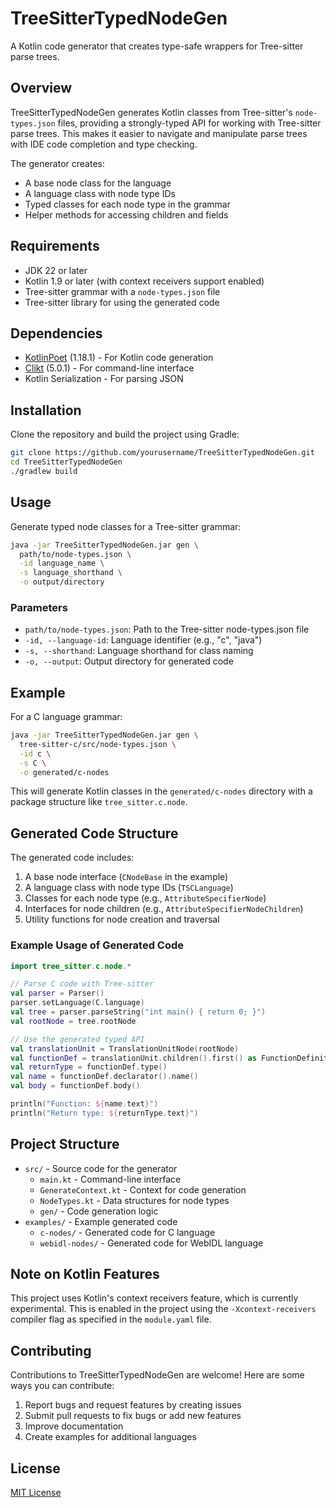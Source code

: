 # TreeSitterTypedNodeGen

A Kotlin code generator that creates type-safe wrappers for Tree-sitter parse trees.

## Overview

TreeSitterTypedNodeGen generates Kotlin classes from Tree-sitter's `node-types.json` files, providing a strongly-typed API for working with Tree-sitter parse trees. This makes it easier to navigate and manipulate parse trees with IDE code completion and type checking.

The generator creates:
- A base node class for the language
- A language class with node type IDs
- Typed classes for each node type in the grammar
- Helper methods for accessing children and fields

## Requirements

- JDK 22 or later
- Kotlin 1.9 or later (with context receivers support enabled)
- Tree-sitter grammar with a `node-types.json` file
- Tree-sitter library for using the generated code

## Dependencies

- [KotlinPoet](https://github.com/square/kotlinpoet) (1.18.1) - For Kotlin code generation
- [Clikt](https://github.com/ajalt/clikt) (5.0.1) - For command-line interface
- Kotlin Serialization - For parsing JSON

## Installation

Clone the repository and build the project using Gradle:

```bash
git clone https://github.com/yourusername/TreeSitterTypedNodeGen.git
cd TreeSitterTypedNodeGen
./gradlew build
```

## Usage

Generate typed node classes for a Tree-sitter grammar:

```bash
java -jar TreeSitterTypedNodeGen.jar gen \
  path/to/node-types.json \
  -id language_name \
  -s language_shorthand \
  -o output/directory
```

### Parameters

- `path/to/node-types.json`: Path to the Tree-sitter node-types.json file
- `-id, --language-id`: Language identifier (e.g., "c", "java")
- `-s, --shorthand`: Language shorthand for class naming
- `-o, --output`: Output directory for generated code

## Example

For a C language grammar:

```bash
java -jar TreeSitterTypedNodeGen.jar gen \
  tree-sitter-c/src/node-types.json \
  -id c \
  -s C \
  -o generated/c-nodes
```

This will generate Kotlin classes in the `generated/c-nodes` directory with a package structure like `tree_sitter.c.node`.

## Generated Code Structure

The generated code includes:

1. A base node interface (`CNodeBase` in the example)
2. A language class with node type IDs (`TSCLanguage`)
3. Classes for each node type (e.g., `AttributeSpecifierNode`)
4. Interfaces for node children (e.g., `AttributeSpecifierNodeChildren`)
5. Utility functions for node creation and traversal

### Example Usage of Generated Code

```kotlin
import tree_sitter.c.node.*

// Parse C code with Tree-sitter
val parser = Parser()
parser.setLanguage(C.language)
val tree = parser.parseString("int main() { return 0; }")
val rootNode = tree.rootNode

// Use the generated typed API
val translationUnit = TranslationUnitNode(rootNode)
val functionDef = translationUnit.children().first() as FunctionDefinitionNode
val returnType = functionDef.type()
val name = functionDef.declarator().name()
val body = functionDef.body()

println("Function: ${name.text}")
println("Return type: ${returnType.text}")
```

## Project Structure

- `src/` - Source code for the generator
  - `main.kt` - Command-line interface
  - `GenerateContext.kt` - Context for code generation
  - `NodeTypes.kt` - Data structures for node types
  - `gen/` - Code generation logic
- `examples/` - Example generated code
  - `c-nodes/` - Generated code for C language
  - `webidl-nodes/` - Generated code for WebIDL language

## Note on Kotlin Features

This project uses Kotlin's context receivers feature, which is currently experimental. This is enabled in the project using the `-Xcontext-receivers` compiler flag as specified in the `module.yaml` file.

## Contributing

Contributions to TreeSitterTypedNodeGen are welcome! Here are some ways you can contribute:

1. Report bugs and request features by creating issues
2. Submit pull requests to fix bugs or add new features
3. Improve documentation
4. Create examples for additional languages

## License

[MIT License](LICENSE)
